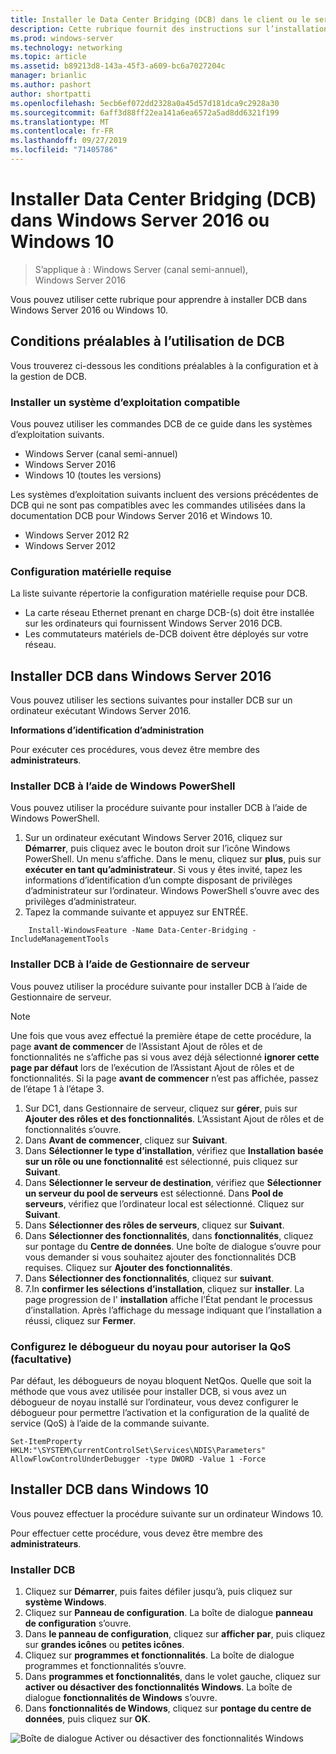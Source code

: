 ```yaml
---
title: Installer le Data Center Bridging (DCB) dans le client ou le serveur Windows
description: Cette rubrique fournit des instructions sur l’installation de la fonction de pontage de centre de données dans Windows Server ou le client Windows.
ms.prod: windows-server
ms.technology: networking
ms.topic: article
ms.assetid: b89213d8-143a-45f3-a609-bc6a7027204c
manager: brianlic
ms.author: pashort
author: shortpatti
ms.openlocfilehash: 5ecb6ef072dd2328a0a45d57d181dca9c2928a30
ms.sourcegitcommit: 6aff3d88ff22ea141a6ea6572a5ad8dd6321f199
ms.translationtype: MT
ms.contentlocale: fr-FR
ms.lasthandoff: 09/27/2019
ms.locfileid: "71405786"
---
```

# <a name="install-data-center-bridging-dcb-in-windows-server-2016-or-windows-10"></a>Installer Data Center Bridging \(DCB\) dans Windows Server 2016 ou Windows 10

>S’applique à : Windows Server (canal semi-annuel), Windows Server 2016

Vous pouvez utiliser cette rubrique pour apprendre à installer DCB dans Windows Server 2016 ou Windows 10.

## <a name="prerequisites-for-using-dcb"></a>Conditions préalables à l’utilisation de DCB

Vous trouverez ci-dessous les conditions préalables à la configuration et à la gestion de DCB.

### <a name="install-a-compatible-operating-system"></a>Installer un système d’exploitation compatible

Vous pouvez utiliser les commandes DCB de ce guide dans les systèmes d’exploitation suivants.

- Windows Server (canal semi-annuel)
- Windows Server 2016
- Windows 10 \(toutes les versions\)

Les systèmes d’exploitation suivants incluent des versions précédentes de DCB qui ne sont pas compatibles avec les commandes utilisées dans la documentation DCB pour Windows Server 2016 et Windows 10.

- Windows Server 2012 R2
- Windows Server 2012

###  <a name="hardware-requirements"></a>Configuration matérielle requise

La liste suivante répertorie la configuration matérielle requise pour DCB.

- La carte réseau Ethernet prenant en charge DCB\-\(s\) doit être installée sur les ordinateurs qui fournissent Windows Server 2016 DCB.
- Les commutateurs matériels de\-DCB doivent être déployés sur votre réseau.


## <a name="install-dcb-in-windows-server-2016"></a>Installer DCB dans Windows Server 2016

Vous pouvez utiliser les sections suivantes pour installer DCB sur un ordinateur exécutant Windows Server 2016.

**Informations d’identification d’administration**

Pour exécuter ces procédures, vous devez être membre des **administrateurs**.

### <a name="install-dcb-using-windows-powershell"></a>Installer DCB à l’aide de Windows PowerShell

Vous pouvez utiliser la procédure suivante pour installer DCB à l’aide de Windows PowerShell.

1. Sur un ordinateur exécutant Windows Server 2016, cliquez sur **Démarrer**, puis cliquez avec le bouton droit sur l’icône Windows PowerShell. Un menu s’affiche. Dans le menu, cliquez sur **plus**, puis sur **exécuter en tant qu’administrateur**. Si vous y êtes invité, tapez les informations d’identification d’un compte disposant de privilèges d’administrateur sur l’ordinateur. Windows PowerShell s’ouvre avec des privilèges d’administrateur.
2. Tapez la commande suivante et appuyez sur ENTRÉE.

````
    Install-WindowsFeature -Name Data-Center-Bridging -IncludeManagementTools
````

### <a name="install-dcb-using-server-manager"></a>Installer DCB à l’aide de Gestionnaire de serveur

Vous pouvez utiliser la procédure suivante pour installer DCB à l’aide de Gestionnaire de serveur.

>[!NOTE]
>Une fois que vous avez effectué la première étape de cette procédure, la page **avant de commencer** de l’Assistant Ajout de rôles et de fonctionnalités ne s’affiche pas si vous avez déjà sélectionné **ignorer cette page par défaut** lors de l’exécution de l’Assistant Ajout de rôles et de fonctionnalités. Si la page **avant de commencer** n’est pas affichée, passez de l’étape 1 à l’étape 3.

1. Sur DC1, dans Gestionnaire de serveur, cliquez sur **gérer**, puis sur **Ajouter des rôles et des fonctionnalités**. L’Assistant Ajout de rôles et de fonctionnalités s’ouvre.
2. Dans **Avant de commencer**, cliquez sur **Suivant**.
3. Dans **Sélectionner le type d’installation**, vérifiez que **Installation basée sur un rôle ou une fonctionnalité** est sélectionné, puis cliquez sur **Suivant**.
4. Dans **Sélectionner le serveur de destination**, vérifiez que **Sélectionner un serveur du pool de serveurs** est sélectionné. Dans **Pool de serveurs**, vérifiez que l’ordinateur local est sélectionné. Cliquez sur **Suivant**.
5. Dans **Sélectionner des rôles de serveurs**, cliquez sur **Suivant**.
6. Dans **Sélectionner des fonctionnalités**, dans **fonctionnalités**, cliquez sur pontage du **Centre de données**. Une boîte de dialogue s’ouvre pour vous demander si vous souhaitez ajouter des fonctionnalités DCB requises. Cliquez sur **Ajouter des fonctionnalités**.
7. Dans **Sélectionner des fonctionnalités**, cliquez sur **suivant**. 
8. 7.In **confirmer les sélections d’installation**, cliquez sur **installer**. La page progression de l' **installation** affiche l’État pendant le processus d’installation. Après l’affichage du message indiquant que l’installation a réussi, cliquez sur **Fermer**.

### <a name="configure-the-kernel-debugger-to-allow-qos-optional"></a>Configurez le débogueur du noyau pour autoriser la QoS \(facultative\)

 Par défaut, les débogueurs de noyau bloquent NetQos. Quelle que soit la méthode que vous avez utilisée pour installer DCB, si vous avez un débogueur de noyau installé sur l’ordinateur, vous devez configurer le débogueur pour permettre l’activation et la configuration de la qualité de service (QoS) à l’aide de la commande suivante.

````
Set-ItemProperty HKLM:"\SYSTEM\CurrentControlSet\Services\NDIS\Parameters" AllowFlowControlUnderDebugger -type DWORD -Value 1 -Force
````

## <a name="install-dcb-in-windows-10"></a>Installer DCB dans Windows 10

Vous pouvez effectuer la procédure suivante sur un ordinateur Windows 10.

Pour effectuer cette procédure, vous devez être membre des **administrateurs**.

### <a name="install-dcb"></a>Installer DCB

1. Cliquez sur **Démarrer**, puis faites défiler jusqu’à, puis cliquez sur **système Windows**.
2. Cliquez sur **Panneau de configuration**. La boîte de dialogue **panneau de configuration** s’ouvre.
3. Dans **le panneau de configuration**, cliquez sur **afficher par**, puis cliquez sur **grandes icônes** ou **petites icônes**.
4. Cliquez sur **programmes et fonctionnalités**. La boîte de dialogue programmes et fonctionnalités s’ouvre.
5. Dans **programmes et fonctionnalités**, dans le volet gauche, cliquez sur **activer ou désactiver des fonctionnalités Windows**. La boîte de dialogue **fonctionnalités de Windows** s’ouvre.
6. Dans **fonctionnalités de Windows**, cliquez sur **pontage du centre de données**, puis cliquez sur **OK**.

![Boîte de dialogue Activer ou désactiver des fonctionnalités Windows](../../media/Dcb-Scripting/Dcb-Scripting.jpg)


